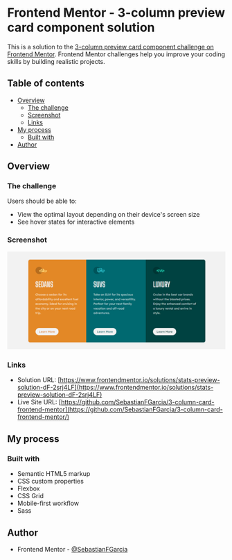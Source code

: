 # Frontend Mentor - 3-column preview card component solution

This is a solution to the [3-column preview card component challenge on Frontend Mentor](https://www.frontendmentor.io/challenges/3column-preview-card-component-pH92eAR2-). Frontend Mentor challenges help you improve your coding skills by building realistic projects. 

## Table of contents

- [Overview](#overview)
  - [The challenge](#the-challenge)
  - [Screenshot](#screenshot)
  - [Links](#links)
- [My process](#my-process)
  - [Built with](#built-with)
- [Author](#author)

## Overview

### The challenge

Users should be able to:

- View the optimal layout depending on their device's screen size
- See hover states for interactive elements


### Screenshot

![](./images/Screenshot.PNG)



### Links

- Solution URL: [https://www.frontendmentor.io/solutions/stats-preview-solution-dF-2srj4LF](https://www.frontendmentor.io/solutions/stats-preview-solution-dF-2srj4LF)
- Live Site URL: [https://github.com/SebastianFGarcia/3-column-card-frontend-mentor](https://github.com/SebastianFGarcia/3-column-card-frontend-mentor/)

## My process

### Built with

- Semantic HTML5 markup
- CSS custom properties
- Flexbox
- CSS Grid
- Mobile-first workflow
- Sass

## Author


- Frontend Mentor - [@SebastianFGarcia](https://www.frontendmentor.io/profile/SebastianFGarcia)